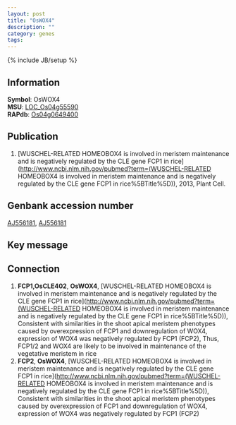 ```yaml
---
layout: post
title: "OsWOX4"
description: ""
category: genes
tags: 
---
```

{% include JB/setup %}

## Information
__Symbol__: OsWOX4  
__MSU__: [LOC_Os04g55590](http://rice.plantbiology.msu.edu/cgi-bin/ORF_infopage.cgi?orf=LOC_Os04g55590)  
__RAPdb__: [Os04g0649400](http://rapdb.dna.affrc.go.jp/viewer/gbrowse_details/irgsp1?name=Os04g0649400)  

## Publication
1. [WUSCHEL-RELATED HOMEOBOX4 is involved in meristem maintenance and is negatively regulated by the CLE gene FCP1 in rice](http://www.ncbi.nlm.nih.gov/pubmed?term=(WUSCHEL-RELATED HOMEOBOX4 is involved in meristem maintenance and is negatively regulated by the CLE gene FCP1 in rice%5BTitle%5D)), 2013, Plant Cell.

## Genbank accession number
[AJ556181](http://www.ncbi.nlm.nih.gov/nuccore/AJ556181), [AJ556181](http://www.ncbi.nlm.nih.gov/nuccore/AJ556181)

## Key message

## Connection
1. __FCP1,OsCLE402__, __OsWOX4__, [WUSCHEL-RELATED HOMEOBOX4 is involved in meristem maintenance and is negatively regulated by the CLE gene FCP1 in rice](http://www.ncbi.nlm.nih.gov/pubmed?term=(WUSCHEL-RELATED HOMEOBOX4 is involved in meristem maintenance and is negatively regulated by the CLE gene FCP1 in rice%5BTitle%5D)),  Consistent with similarities in the shoot apical meristem phenotypes caused by overexpression of FCP1 and downregulation of WOX4, expression of WOX4 was negatively regulated by FCP1 (FCP2), Thus, FCP1/2 and WOX4 are likely to be involved in maintenance of the vegetative meristem in rice
2. __FCP2__, __OsWOX4__, [WUSCHEL-RELATED HOMEOBOX4 is involved in meristem maintenance and is negatively regulated by the CLE gene FCP1 in rice](http://www.ncbi.nlm.nih.gov/pubmed?term=(WUSCHEL-RELATED HOMEOBOX4 is involved in meristem maintenance and is negatively regulated by the CLE gene FCP1 in rice%5BTitle%5D)),  Consistent with similarities in the shoot apical meristem phenotypes caused by overexpression of FCP1 and downregulation of WOX4, expression of WOX4 was negatively regulated by FCP1 (FCP2)


